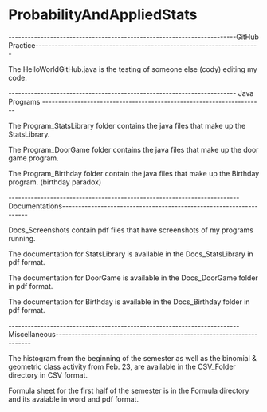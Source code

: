 # ProbabilityAndAppliedStats
-----------------------------------------------------------------------GitHub Practice----------------------------------------------------------------------

The HelloWorldGitHub.java is the testing of someone else (cody) editing my code.

----------------------------------------------------------------------- Java Programs ---------------------------------------------------------------------

The Program_StatsLibrary folder contains the java files that make up the StatsLibrary.

The Program_DoorGame folder contains the java files that make up the door game program.

The Program_Birthday folder contain the java files that make up the Birthday program. (birthday paradox)

------------------------------------------------------------------------Documentations-------------------------------------------------------------------

Docs_Screenshots contain pdf files that have screenshots of my programs running.

The documentation for StatsLibrary is available in the Docs_StatsLibrary in pdf format. 

The documentation for DoorGame is available in the Docs_DoorGame folder in pdf format.

The documentation for Birthday is available in the Docs_Birthday folder in pdf format.

------------------------------------------------------------------------Miscellaneous----------------------------------------------------------------------

The histogram from the beginning of the semester as well as the binomial & geometric class activity from Feb. 23, are available in the CSV_Folder directory in CSV format.

Formula sheet for the first half of the semester is in the Formula directory and its avaiable in word and pdf format.
